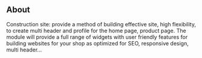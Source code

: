 ## About
Construction site: provide a method of building effective site, high flexibility, to create multi header and profile for the home page, product page.
The module will provide a full range of widgets with user friendly features for building websites for your shop as optimized for SEO, responsive design, multi header...